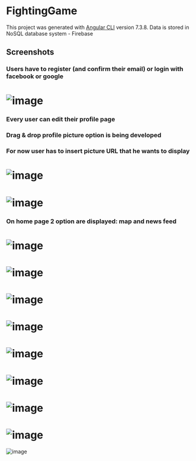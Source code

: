 # FightingGame

This project was generated with [Angular CLI](https://github.com/angular/angular-cli) version 7.3.8.
Data is stored in NoSQL database system - Firebase</br>

## Screenshots

### Users have to register (and confirm their email) or login with facebook or google
![image](https://github.com/oskarrr991/Online-game/blob/master/screenshots/1.png)
======
### Every user can edit their profile page
### Drag & drop profile picture option is being developed
### For now user has to insert picture URL that he wants to display
![image](https://github.com/oskarrr991/Online-game/blob/master/screenshots/2.png)
======
![image](https://github.com/oskarrr991/Online-game/blob/master/screenshots/3.1.png)
======
### On home page 2 option are displayed: map and news feed
![image](https://github.com/oskarrr991/Online-game/blob/master/screenshots/4.png)
======
![image](https://github.com/oskarrr991/Online-game/blob/master/screenshots/5.png)
======
![image](https://github.com/oskarrr991/Online-game/blob/master/screenshots/6.png)
======
![image](https://github.com/oskarrr991/Online-game/blob/master/screenshots/7.png)
======
![image](https://github.com/oskarrr991/Online-game/blob/master/screenshots/8.png)
======
![image](https://github.com/oskarrr991/Online-game/blob/master/screenshots/9.png)
======
![image](https://github.com/oskarrr991/Online-game/blob/master/screenshots/10.png)
======
![image](https://github.com/oskarrr991/Online-game/blob/master/screenshots/11.png)
======
![image](https://github.com/oskarrr991/Online-game/blob/master/screenshots/12.png)
